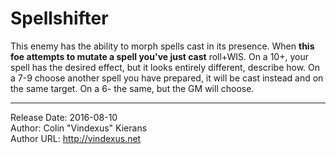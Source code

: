 # Spellshifter
This enemy has the ability to morph spells cast in its presence. When **this foe attempts to mutate a spell you've just cast** roll+WIS. On a 10+, your spell has the desired effect, but it looks entirely different, describe how. On a 7-9 choose another spell you have prepared, it will be cast instead and on the same target. On a 6- the same, but the GM will choose.

---
Release Date: 2016-08-10  
Author: Colin "Vindexus" Kierans  
Author URL: http://vindexus.net